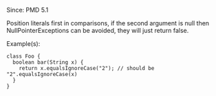 Since: PMD 5.1

Position literals first in comparisons, if the second argument is null then NullPointerExceptions
can be avoided, they will just return false.

Example(s):
```
class Foo {
  boolean bar(String x) {
    return x.equalsIgnoreCase("2"); // should be "2".equalsIgnoreCase(x)
  }
}
```
